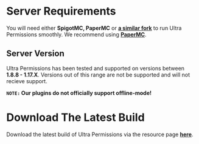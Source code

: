 # Server Requirements
You will need either **SpigotMC, PaperMC** or [**a similar fork**](https://github.com/SpiritenHasArrived/MC/blob/main/Server_Side/server_jars.md#bukkit--a-z) to run Ultra Permissions smoothly. We recommend using **[PaperMC](https://papermc.io/downloads)**.
<br>

## Server Version
Ultra Permissions has been tested and supported on versions between **1.8.8 - 1.17.X**. Versions out of this range are not be supported and will not recieve support.
<br>

**`NOTE:` Our plugins do not officially support offline-mode!**
<br>

# Download The Latest Build
Download the latest build of Ultra Permissions via the resource page **[here](https://www.spigotmc.org/resources/ultra-permissions.42678/)**.